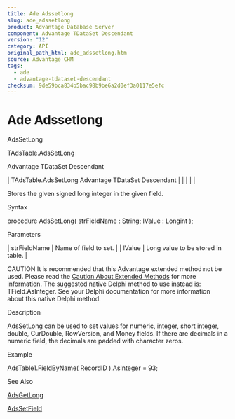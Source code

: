 ```yaml
---
title: Ade Adssetlong
slug: ade_adssetlong
product: Advantage Database Server
component: Advantage TDataSet Descendant
version: "12"
category: API
original_path_html: ade_adssetlong.htm
source: Advantage CHM
tags:
  - ade
  - advantage-tdataset-descendant
checksum: 9de59bca834b5bac98b9be6a2d0ef3a0117e5efc
---
```


# Ade Adssetlong

AdsSetLong

TAdsTable.AdsSetLong

Advantage TDataSet Descendant

| TAdsTable.AdsSetLong  Advantage TDataSet Descendant |  |  |  |  |

Stores the given signed long integer in the given field.

Syntax

procedure AdsSetLong( strFieldName : String; lValue : Longint );

Parameters

| strFieldName | Name of field to set. |
| lValue | Long value to be stored in table. |

CAUTION It is recommended that this Advantage extended method not be used. Please read the [Caution About Extended Methods](ade_caution_about_extended_methods.md) for more information. The suggested native Delphi method to use instead is: TField.AsInteger. See your Delphi documentation for more information about this native Delphi method.

Description

AdsSetLong can be used to set values for numeric, integer, short integer, double, CurDouble, RowVersion, and Money fields. If there are decimals in a numeric field, the decimals are padded with character zeros.

Example

AdsTable1.FieldByName( RecordID ).AsInteger = 93;

See Also

[AdsGetLong](ade_adsgetlong.md)

[AdsSetField](ade_adssetfield.md)
